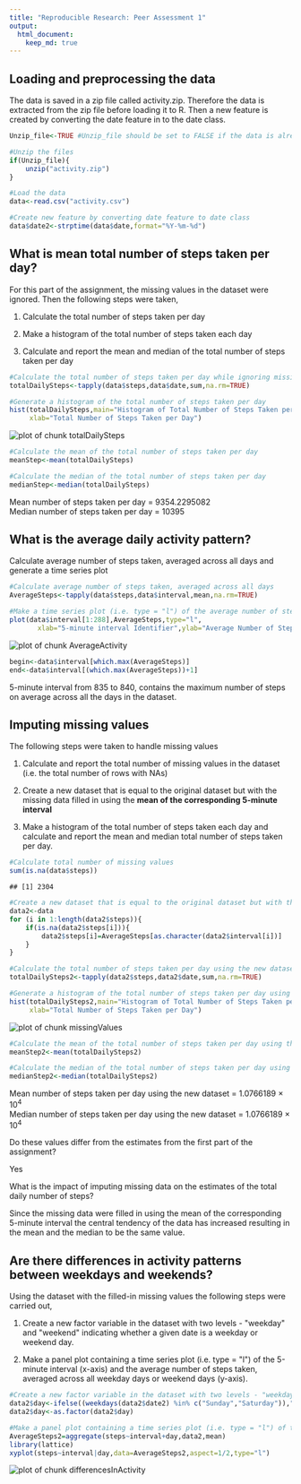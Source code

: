 ```yaml
---
title: "Reproducible Research: Peer Assessment 1"
output: 
  html_document:
    keep_md: true
---
```



## Loading and preprocessing the data

The data is saved in a zip file called activity.zip. Therefore the data is extracted from the zip file before loading it to R. Then a new feature is created by converting the date feature in to the date class.



```r
Unzip_file<-TRUE #Unzip_file should be set to FALSE if the data is already extracted from the zip file

#Unzip the files
if(Unzip_file){
	unzip("activity.zip")
} 

#Load the data
data<-read.csv("activity.csv")

#Create new feature by converting date feature to date class
data$date2<-strptime(data$date,format="%Y-%m-%d")
```


## What is mean total number of steps taken per day?

For this part of the assignment, the missing values in the dataset were ignored. Then the following steps were taken,

1. Calculate the total number of steps taken per day

2. Make a histogram of the total number of steps taken each day

3. Calculate and report the mean and median of the total number of steps taken per day



```r
#Calculate the total number of steps taken per day while ignoring missing values
totalDailySteps<-tapply(data$steps,data$date,sum,na.rm=TRUE)

#Generate a histogram of the total number of steps taken per day
hist(totalDailySteps,main="Histogram of Total Number of Steps Taken per Day",
     xlab="Total Number of Steps Taken per Day")
```

![plot of chunk totalDailySteps](figure/totalDailySteps-1.png) 

```r
#Calculate the mean of the total number of steps taken per day
meanStep<-mean(totalDailySteps)

#Calculate the median of the total number of steps taken per day
medianStep<-median(totalDailySteps)
```
Mean number of steps taken per day = 9354.2295082  
Median number of steps taken per day = 10395

## What is the average daily activity pattern?

Calculate average number of steps taken, averaged across all days and generate a time series plot


```r
#Calculate average number of steps taken, averaged across all days
AverageSteps<-tapply(data$steps,data$interval,mean,na.rm=TRUE)

#Make a time series plot (i.e. type = "l") of the average number of steps taken vs the 5-minute interval 
plot(data$interval[1:288],AverageSteps,type="l",
       xlab="5-minute interval Identifier",ylab="Average Number of Steps")
```

![plot of chunk AverageActivity](figure/AverageActivity-1.png) 

```r
begin<-data$interval[which.max(AverageSteps)]
end<-data$interval[(which.max(AverageSteps))+1]
```
5-minute interval from 835 to 840, contains the maximum number of steps on average across all the days in the dataset. 

## Imputing missing values

The following steps were taken to handle missing values

1. Calculate and report the total number of missing values in the dataset (i.e. the total number of rows with NAs)

2. Create a new dataset that is equal to the original dataset but with the missing data filled in using the **mean of the corresponding 5-minute interval**

3. Make a histogram of the total number of steps taken each day and calculate and report the mean and median total number of steps taken per day. 

```r
#Calculate total number of missing values
sum(is.na(data$steps))
```

```
## [1] 2304
```

```r
#Create a new dataset that is equal to the original dataset but with the missing data filled in using the mean of the corresponding 5-minute interval
data2<-data
for (i in 1:length(data2$steps)){
    if(is.na(data2$steps[i])){
        data2$steps[i]=AverageSteps[as.character(data2$interval[i])]
    }
}

#Calculate the total number of steps taken per day using the new dataset
totalDailySteps2<-tapply(data2$steps,data2$date,sum,na.rm=TRUE)

#Generate a histogram of the total number of steps taken per day using the new dataset
hist(totalDailySteps2,main="Histogram of Total Number of Steps Taken per Day",
     xlab="Total Number of Steps Taken per Day")
```

![plot of chunk missingValues](figure/missingValues-1.png) 

```r
#Calculate the mean of the total number of steps taken per day using the new dataset
meanStep2<-mean(totalDailySteps2)

#Calculate the median of the total number of steps taken per day using the new dataset
medianStep2<-median(totalDailySteps2)
```
Mean number of steps taken per day using the new dataset = 1.0766189 &times; 10<sup>4</sup>  
Median number of steps taken per day using the new dataset = 1.0766189 &times; 10<sup>4</sup>

Do these values differ from the estimates from the first part of the assignment?

Yes

What is the impact of imputing missing data on the estimates of the total daily number of steps?

Since the missing data were filled in using the mean of the corresponding 5-minute interval the central tendency of the data has increased resulting in the mean and the median to be the same value.

## Are there differences in activity patterns between weekdays and weekends?

Using the dataset with the filled-in missing values the following steps were carried out,

1. Create a new factor variable in the dataset with two levels - "weekday" and "weekend" indicating whether a given date is a weekday or weekend day.

2. Make a panel plot containing a time series plot (i.e. type = "l") of the 5-minute interval (x-axis) and the average number of steps taken, averaged across all weekday days or weekend days (y-axis). 


```r
#Create a new factor variable in the dataset with two levels - "weekday" and "weekend" indicating whether a given date is a weekday or weekend day.
data2$day<-ifelse((weekdays(data2$date2) %in% c("Sunday","Saturday")),"weekend","weekday")
data2$day<-as.factor(data2$day)

#Make a panel plot containing a time series plot (i.e. type = "l") of the 5-minute interval (x-axis) and the average number of steps taken, averaged across all weekday days or weekend days (y-axis).
AverageSteps2=aggregate(steps~interval+day,data2,mean)
library(lattice)
xyplot(steps~interval|day,data=AverageSteps2,aspect=1/2,type="l")
```

![plot of chunk differencesInActivity](figure/differencesInActivity-1.png) 
    
